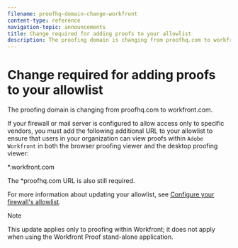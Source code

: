 ```yaml
---
filename: proofhq-domain-change-workfront
content-type: reference
navigation-topic: announcements
title: Change required for adding proofs to your allowlist
description: The proofing domain is changing from proofhq.com to workfront.com.
---
```


# Change required for adding proofs to your allowlist

The proofing domain is changing from&nbsp;proofhq.com to workfront.com.

If your firewall or mail server is configured to allow access only to specific vendors, you must add the following additional URL to your allowlist to ensure that users in your organization can view proofs within `Adobe Workfront` in both the browser proofing viewer and the desktop proofing viewer:

&#42;.workfront.com

The &#42;proofhq.com URL is also still required.

For more information about updating your allowlist, see [Configure your firewall's allowlist](../../administration-and-setup/get-started-wf-administration/configure-your-firewall.md).

>[!NOTE]
>
>This update applies only to proofing within Workfront; it does not apply when using the Workfront Proof stand-alone application.

